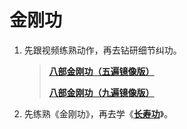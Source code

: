 # 金刚功

1. 先跟视频练熟动作，再去钻研细节纠功。

   > [**八部金刚功（五遍镜像版）**](https://www.bilibili.com/video/BV1k5411R7S3)
   >
   > [**八部金刚功（九遍镜像版）**](https://www.bilibili.com/video/BV1vT4y1e77g)

2. 先练熟《金刚功》，再去学《[**长寿功**](https://github.com/liyi1472/approach-to-changshougong)》。